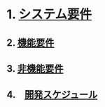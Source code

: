 # 1. [システム要件](要求定義_システム要件.md)
## 2. [機能要件](要求定義_機能要件.md)
## 3. [非機能要件](要求定義_非機能要件.md)
## 4.　[開発スケジュール](要求定義_開発スケジュール.md)